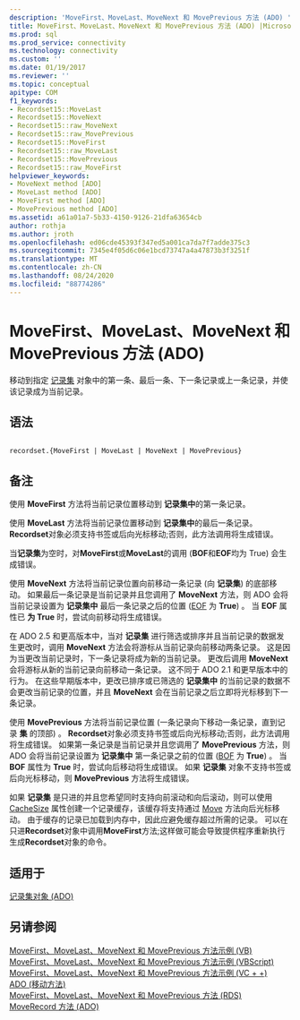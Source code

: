 ```yaml
---
description: 'MoveFirst、MoveLast、MoveNext 和 MovePrevious 方法 (ADO) '
title: MoveFirst、MoveLast、MoveNext 和 MovePrevious 方法 (ADO) |Microsoft Docs
ms.prod: sql
ms.prod_service: connectivity
ms.technology: connectivity
ms.custom: ''
ms.date: 01/19/2017
ms.reviewer: ''
ms.topic: conceptual
apitype: COM
f1_keywords:
- Recordset15::MoveLast
- Recordset15::MoveNext
- Recordset15::raw_MoveNext
- Recordset15::raw_MovePrevious
- Recordset15::MoveFirst
- Recordset15::raw_MoveLast
- Recordset15::MovePrevious
- Recordset15::raw_MoveFirst
helpviewer_keywords:
- MoveNext method [ADO]
- MoveLast method [ADO]
- MoveFirst method [ADO]
- MovePrevious method [ADO]
ms.assetid: a61a01a7-5b33-4150-9126-21dfa63654cb
author: rothja
ms.author: jroth
ms.openlocfilehash: ed06cde45393f347ed5a001ca7da7f7adde375c3
ms.sourcegitcommit: 7345e4f05d6c06e1bcd73747a4a47873b3f3251f
ms.translationtype: MT
ms.contentlocale: zh-CN
ms.lasthandoff: 08/24/2020
ms.locfileid: "88774286"
---
```

# <a name="movefirst-movelast-movenext-and-moveprevious-methods-ado"></a>MoveFirst、MoveLast、MoveNext 和 MovePrevious 方法 (ADO) 
移动到指定 [记录集](./recordset-object-ado.md) 对象中的第一条、最后一条、下一条记录或上一条记录，并使该记录成为当前记录。  
  
## <a name="syntax"></a>语法  
  
```  
  
recordset.{MoveFirst | MoveLast | MoveNext | MovePrevious}  
```  
  
## <a name="remarks"></a>备注  
 使用 **MoveFirst** 方法将当前记录位置移动到 **记录集中**的第一条记录。  
  
 使用 **MoveLast** 方法将当前记录位置移动到 **记录集中**的最后一条记录。 **Recordset**对象必须支持书签或后向光标移动;否则，此方法调用将生成错误。  
  
 当**记录集**为空时，对**MoveFirst**或**MoveLast**的调用 (**BOF**和**EOF**均为 True) 会生成错误。  
  
 使用 **MoveNext** 方法将当前记录位置向前移动一条记录 (向 **记录集**) 的底部移动。 如果最后一条记录是当前记录并且您调用了 **MoveNext** 方法，则 ADO 会将当前记录设置为 **记录集中** 最后一条记录之后的位置 ([EOF](./bof-eof-properties-ado.md) 为 **True**) 。 当 **EOF** 属性已 **为 True** 时，尝试向前移动将生成错误。  
  
 在 ADO 2.5 和更高版本中，当对 **记录集** 进行筛选或排序并且当前记录的数据发生更改时，调用 **MoveNext** 方法会将游标从当前记录向前移动两条记录。 这是因为当更改当前记录时，下一条记录将成为新的当前记录。 更改后调用 **MoveNext** 会将游标从新的当前记录向前移动一条记录。 这不同于 ADO 2.1 和更早版本中的行为。 在这些早期版本中，更改已排序或已筛选的 **记录集中** 的当前记录的数据不会更改当前记录的位置，并且 **MoveNext** 会在当前记录之后立即将光标移到下一条记录。  
  
 使用 **MovePrevious** 方法将当前记录位置 (一条记录向下移动一条记录，直到记录 **集** 的顶部) 。 **Recordset**对象必须支持书签或后向光标移动;否则，此方法调用将生成错误。 如果第一条记录是当前记录并且您调用了 **MovePrevious** 方法，则 ADO 会将当前记录设置为 **记录集中** 第一条记录之前的位置 ([BOF](./bof-eof-properties-ado.md) 为 **True**) 。 当 **BOF** 属性为 **True** 时，尝试向后移动将生成错误。 如果 **记录集** 对象不支持书签或后向光标移动，则 **MovePrevious** 方法将生成错误。  
  
 如果 **记录集** 是只进的并且您希望同时支持向前滚动和向后滚动，则可以使用 [CacheSize](./cachesize-property-ado.md) 属性创建一个记录缓存，该缓存将支持通过 [Move](./move-method-ado.md) 方法向后光标移动。 由于缓存的记录已加载到内存中，因此应避免缓存超过所需的记录。 可以在只进**Recordset**对象中调用**MoveFirst**方法;这样做可能会导致提供程序重新执行生成**Recordset**对象的命令。  
  
## <a name="applies-to"></a>适用于  
 [记录集对象 (ADO)](./recordset-object-ado.md)  
  
## <a name="see-also"></a>另请参阅  
 [MoveFirst、MoveLast、MoveNext 和 MovePrevious 方法示例 (VB) ](./movefirst-movelast-movenext-and-moveprevious-methods-example-vb.md)   
 [MoveFirst、MoveLast、MoveNext 和 MovePrevious 方法示例 (VBScript) ](./movefirst-movelast-movenext-and-moveprevious-methods-example-vbscript.md)   
 [MoveFirst、MoveLast、MoveNext 和 MovePrevious 方法示例 (VC + +) ](./movefirst-movelast-movenext-and-moveprevious-methods-example-vc.md)   
 [ADO (移动方法) ](./move-method-ado.md)   
 [MoveFirst、MoveLast、MoveNext 和 MovePrevious 方法 (RDS) ](../rds-api/movefirst-movelast-movenext-and-moveprevious-methods-rds.md)   
 [MoveRecord 方法 (ADO)](./moverecord-method-ado.md)